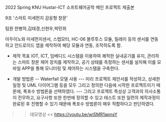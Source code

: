 2022 Spring KNU Hustar-ICT 소프트웨어공학
메인 프로젝트 제출본

9조 '스마트 미세먼지 감응형 창문'

팀원 한병하,김태경,신현우,박민희

아두이노와 미세먼지센서, 스텝모터, HC-06 블루투스 모듈, 릴레이 등의 센서를 연동하고
안드로이드 앱을 제작하여 해당 모듈과 연동, 조작하도록 함.

- 제작 목표
IOT, ICT, 임베디드 시스템을 이용하여 쾌적한 실내공기를 유지, 관리하는 스마트 창문 제어 장치를 제작하고,  공기 상태를 측정하는 센서를 설치해 이를 모바일 APP을 통해 모니터링 및 제어하는 시스템을 구축한다.

- 개발 방법론 
-- Waterfall 모델 사용
--- 미리 프로젝트 제안서를 작성하고, 상세한 일정 및 UML 다이어그램 등을 모두 그리고 정의한 다음에 시작한 프로젝트이기 때문에, 폭포수 방법론을 선택하였다.
--- 그리고 프로젝트 특성상 고객과의 의사소통이 전무하고, 요구사항 또한 한번에 정의할 수 있고 테스트 또한 일련의 제작과정이 완료된 후 진행할 수 있기 때문에 폭포수 방법론이 매우 적합하다고 판단하였다.

>> 데모영상 <<
https://youtu.be/wiSMR1apnsY
